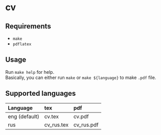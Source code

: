 # cv

## Requirements

* `make`
* `pdflatex`

## Usage

Run `make help` for help.  
Basically, you can either run `make` or `make ${language}` to make `.pdf` file.

## Supported languages

| Language      | tex           | pdf        |
|:--------------|:--------------|:-----------|
| eng (default) | cv.tex        | cv.pdf     |
| rus           | cv_rus.tex    | cv_rus.pdf |

